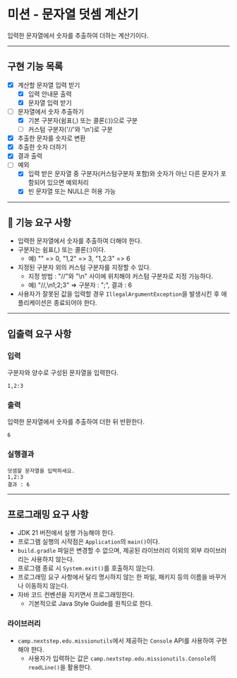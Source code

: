 # 미션 - 문자열 덧셈 계산기
입력한 문자열에서 숫자를 추출하여 더하는 계산기이다.

---
## 구현 기능 목록
- [x] 계산할 문자열 입력 받기
  - [x] 입력 안내문 출력
  - [x] 문자열 입력 받기
- [ ] 문자열에서 숫자 추출하기
  - [x] 기본 구분자(쉼표(,) 또는 콜론(:))으로 구분
  - [ ] 커스텀 구분자('//'와 '\n')로 구분
- [x] 추출한 문자를 숫자로 변환
- [x] 추출한 숫자 더하기
- [x] 결과 출력
- [ ] 예외
  - [x] 입력 받은 문자열 중 구분자(커스텀구분자 포함)와 숫자가 아닌 다른 문자가 포함되어 있으면 예외처리
  - [x] 빈 문자열 또는 NULL은 허용 가능

---
## 🚀 기능 요구 사항
- 입력한 문자열에서 숫자를 추출하여 더해야 한다.
- 구분자는 쉼표(,) 또는 콜론(:)이다.
    - 예) "" => 0, "1,2" => 3, "1,2:3" => 6
- 지정된 구분자 외의 커스텀 구분자를 지정할 수 있다.
    - 지정 방법 : "//"와 "\n" 사이에 위치해야 커스텀 구분자로 지정 가능하다.
    - 예) "//,\n1;2;3" => 구분자 : ";", 결과 : 6
- 사용자가 잘못된 값을 입력할 경우 `IllegalArgumentException`을 발생시킨 후 애플리케이션은 종료되어야 한다.

---
## 입출력 요구 사항
### 입력
구분자와 양수로 구성된 문자열을 입력한다.
```
1,2:3
```

### 출력
입력한 문자열에서 숫자를 추출하여 더한 뒤 반환한다.
```
6
```
### 실행결과
```angular2html
덧셈할 문자열을 입력하세요.
1,2:3
결과 : 6
```

---
## 프로그래밍 요구 사항
- JDK 21 버전에서 실행 가능해야 한다.
- 프로그램 실행의 시작점은 `Application`의 `main()`이다.
- `build.gradle` 파일은 변경할 수 없으며, 제공된 라이브러리 이외의 외부 라이브러리는 사용하지 않는다.
- 프로그램 종료 시 `System.exit()`를 호출하지 않는다.
- 프로그래밍 요구 사항에서 달리 명시하지 않는 한 파일, 패키지 등의 이름을 바꾸거나 이동하지 않는다.
- 자바 코드 컨벤션을 지키면서 프로그래밍한다.
  - 기본적으로 Java Style Guide를 원칙으로 한다.

### 라이브러리
- `camp.nextstep.edu.missionutils`에서 제공하는 `Console` API를 사용하여 구현해야 한다.
  - 사용자가 입력하는 값은 `camp.nextstep.edu.missionutils.Console`의 `readLine()`을 활용한다.